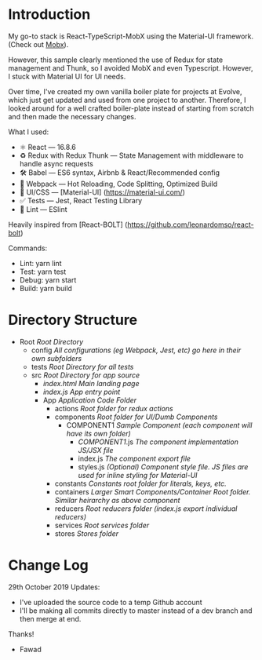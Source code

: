 # Introduction

My go-to stack is React-TypeScript-MobX using the Material-UI framework. (Check out [Mobx](https://github.com/mobxjs/mobx)).

However, this sample clearly mentioned the use of Redux for state management and Thunk, so I avoided MobX and even Typescript. However, I stuck with Material UI for UI needs.

Over time, I've created my own vanilla boiler plate for projects at Evolve, which just get updated and used from one project to another. Therefore, I looked around for a well crafted boiler-plate instead of starting from scratch and then made the necessary changes.

What I used:

* ⚛ React — 16.8.6
* ♻ Redux with Redux Thunk — State Management with middleware to handle async requests
* 🛠 Babel — ES6 syntax, Airbnb & React/Recommended config
* 🚀 Webpack — Hot Reloading, Code Splitting, Optimized Build
* 💅 UI/CSS — [Material-UI] (https://material-ui.com/)
* ✅ Tests — Jest, React Testing Library 
* 💖 Lint — ESlint

Heavily inspired from [React-BOLT] (https://github.com/leonardomso/react-bolt)

Commands:

* Lint: yarn lint
* Test: yarn test
* Debug: yarn start
* Build: yarn build

# Directory Structure

* Root                                  *Root Directory*
    * config                            *All configurations (eg Webpack, Jest, etc) go here in their own subfolders*
    * tests                             *Root Directory for all tests*
    * src                               *Root Directory for app source*
        * *index.html*                  *Main landing page*
        * *index.js*                    *App entry point*
        * App                           *Application Code Folder*
            * actions                   *Root folder for redux actions*
            * components                *Root folder for UI/Dumb Components*
                * COMPONENT1            *Sample Component (each component will have its own folder)*
                    * *COMPONENT1*.js   *The component implementation JS/JSX file*
                    * index.js          *The component export file*
                    * styles.js         *(Optional) Component style file. JS files are used for inline styling for Material-UI* 
            * constants                 *Constants root folder for literals, keys, etc.*
            * containers                *Larger Smart Components/Container Root folder. Similar heirarchy as above component*
            * reducers                  *Root reducers folder (index.js export individual reducers)*
            * services                  *Root services folder*
            * stores                    *Stores folder*


# Change Log

29th October 2019 Updates:
- I've uploaded the source code to a temp Github account
- I'll be making all commits directly to master instead of a dev branch and then merge at end.









Thanks!

- Fawad